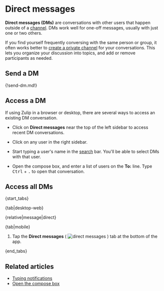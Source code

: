 # Direct messages

**Direct messages (DMs)** are conversations with other users that happen outside
of a [channel](/help/introduction-to-channels). DMs work well for one-off messages,
usually with just one or two others.

If you find yourself frequently conversing with the same person or group, it
often works better to [create a private channel](/help/create-a-channel) for your
conversations. This lets you organize your discussion into topics, and add or
remove participants as needed.

## Send a DM

{!send-dm.md!}

## Access a DM

If using Zulip in a browser or desktop, there are several ways to access an existing DM conversation.

* Click on **Direct messages** near the top of the left sidebar to access
  recent DM conversations.

* Click on any user in the right sidebar.

* Start typing a user's name in the [search](/help/search-for-messages) bar.
  You'll be able to select DMs with that user.

* Open the compose box, and enter a list of users on the **To:**
  line. Type <kbd>Ctrl</kbd> + <kbd>.</kbd> to open that conversation.

## Access all DMs

{start_tabs}

{tab|desktop-web}

{relative|message|direct}

{tab|mobile}

1. Tap the **Direct messages**
   ( <img src="/static/images/help/mobile-dm-tab-icon.svg" alt="direct messages" class="help-center-icon"/> )
   tab at the bottom of the app.

{end_tabs}

## Related articles

* [Typing notifications](/help/typing-notifications)
* [Open the compose box](/help/open-the-compose-box)
